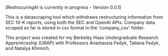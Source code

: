 [RestrucuringAI is currently in progress - Version 0.0.1]

This is a datascraping tool which withdraws restructuring information from SEC 10-K reports, using both the SEC and OpenAI APIs. 
Company data scraped so far is stored in csv format in the 'company_csv' folder.


This project was created for my Berkeley Haas Undergraduate Research Apprenticeship (URAP) with Professors Anastassia Fedyk, Tatiana Fedyk, and Natalya Khimich.
